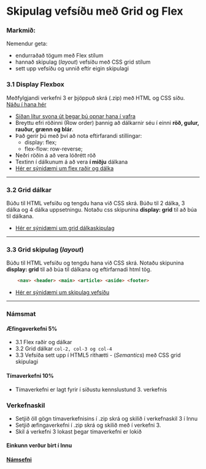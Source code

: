 # Skipulag vefsíðu með Grid og Flex

### Markmið:

Nemendur geta:

- endurraðað tögum með Flex stílum
- hannað skipulag (_layout_) vefsíðu með CSS grid stílum
- sett upp vefsíðu og unnið eftir eigin skipulagi

### 3.1 Display Flexbox

Meðfylgjandi verkefni 3 er þjöppuð skrá (.zip) með HTML og CSS síðu. [Náðu í hana hér](Namsefni-3/verkefni-nemar.zip) 

- [Síðan lítur svona út þegar þú opnar hana í vafra](Namsefni-3/Flexbox/before.3.1.jpg)
- Breyttu efri röðinni (Row order) þannig að dálkarnir séu í einni **röð, gulur, rauður, grænn og blár**. 
- Það gerir þú með því að nota eftirfarandi stillingar:
  - display: flex;
  - flex-flow: row-reverse;
- Neðri röðin á að vera lóðrétt röð
- Textinn í dálkunum á að vera **í miðju** dálkana
- [Hér er sýnidæmi um flex raðir og dálka](Namsefni-3/Flexbox/verk.3.1.jpg)

---

### 3.2 Grid dálkar 

Búðu til HTML vefsíðu og tengdu hana við CSS skrá.  Búðu til 2 dálka, 3 dálka og 4 dálka uppsetningu. Notaðu css skipunina **display: grid** til að búa til dálkana.

- [Hér er sýnidæmi um grid dálkaskipulag](Namsefni-3/Grid/Readme.md)

---

### 3.3 Grid skipulag (_layout_)

Búðu til HTML vefsíðu og tengdu hana við CSS skrá.  Notaðu skipunina **display: grid** til að búa til dálkana og eftirfarnadi html tög.

```HTML 
    <nav> <header> <main> <article> <aside> <footer> 
```

- [Hér er sýnidæmi um skipulag vefsíðu](Namsefni-3/Grid/GridLayout.md)

---

### Námsmat 

#### Æfingaverkefni 5%

- 3.1 Flex raðir og dálkar
- 3.2 Grid dálkar ` col-2, col-3 og col-4 `
- 3.3 Vefsíða sett upp í HTML5 rithætti - (_Semantics_) með CSS grid skipulagi


#### Tímaverkefni 10%

- Tímaverkefni er lagt fyrir í síðustu kennslustund 3. verkefnis 

### Verkefnaskil

- Setjið öll gögn tímaverkefnisins í .zip skrá og skilið í verkefnaskil 3 í Innu
- Setjið æfingaverkefni í .zip skrá og skilið með í verkefni 3.
- Skil á verkefni 3 lokast þegar tímaverkefni er lokið

#### Einkunn verður birt í Innu

#### [Námsefni](Namsefni-3/README.md)
